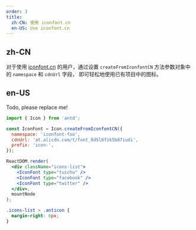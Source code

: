 ```yaml
---
order: 3
title:
  zh-CN: 使用 iconfont.cn
  en-US: Use iconfont.cn
---
```


## zh-CN

对于使用 [iconfont.cn](http://iconfont.cn/) 的用户，通过设置 `createFromIconfontCN` 方法参数对象中的 `namespace` 和 `cdnUrl` 字段， 即可轻松地使用已有项目中的图标。

## en-US

Todo, please replace me!

````jsx
import { Icon } from 'antd';

const IconFont = Icon.createFromIconfontCN({
  namespace: 'iconfont-foo',
  cdnUrl: 'at.alicdn.com/t/font_8d5l8fzk5b87iudi',
  prefix: 'icon-',
});

ReactDOM.render(
  <div className="icons-list">
    <IconFont type="tuichu" />
    <IconFont type="facebook" />
    <IconFont type="twitter" />
  </div>,
  mountNode
);
````

```css
.icons-list > .anticon {
  margin-right: 6px;
}
```
